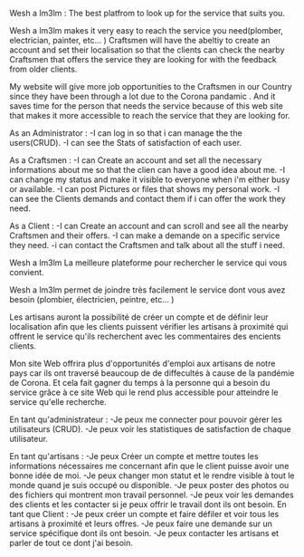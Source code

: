 Wesh a lm3lm :
The best platfrom to look up for the service that suits you.


Wesh a lm3lm makes it very easy to reach the service you need(plomber, electrician, painter, etc... )
Craftsmen will have the abeltiy to create an account and set their localisation so that the clients can check the nearby Craftsmen that offers the service they are looking for with the feedback from older clients. 


My website will give more job opportunities to the Craftsmen in our Country since they have been through a lot due to the Corona pandamic . And it saves time for the person that needs the service because of this web site that makes it more accessible to reach the service that they are looking for.

As an Administrator :
-I can log in so that i can manage the the users(CRUD).
-I can see the Stats of satisfaction of each user.

As a Craftsmen :
-I can Create an account and set all the necessary informations about me so that the clien can have a good idea about me.
-I can change my status and make it visible to everyone when i'm either busy or available.
-I can post Pictures or files that shows my personal work.
-I can see the Clients demands and contact them if i can offer the work they need.

As a Client :
-I can Create an account and can scroll and see all the nearby Craftsmen and their offers.
-I can make a demande on a specific service they need.
-i can contact the Craftsmen and talk about all the stuff i need.

<!--                                                                      Version francais  -->



Wesh a lm3lm
La meilleure plateforme pour rechercher le service qui vous convient.


Wesh a lm3lm permet de joindre très facilement le service dont vous avez besoin (plombier, électricien, peintre, etc... )

Les artisans auront la possibilité de créer un compte et de définir leur localisation afin que les clients puissent vérifier les artisans à proximité qui offrent le service qu'ils recherchent avec les commentaires des encients clients.


Mon site Web offrira plus d'opportunités d'emploi aux artisans de notre pays car ils ont traversé beaucoup de de diffecultés à cause de la pandémie de Corona. Et cela fait gagner du temps à la personne qui a besoin du service grâce à ce site Web qui le rend plus accessible pour atteindre le service qu'elle recherche.

En tant qu'administrateur :
-Je peux me connecter pour pouvoir gérer les utilisateurs (CRUD).
-Je peux voir les statistiques de satisfaction de chaque utilisateur.

En tant qu'artisans :
-Je peux Créer un compte et mettre toutes les informations nécessaires me concernant afin que le client puisse avoir une bonne idée de moi.
-Je peux changer mon statut et le rendre visible à tout le monde quand je suis occupé ou disponible.
-Je peux poster des photos ou des fichiers qui montrent mon travail personnel.
-Je peux voir les demandes des clients et les contacter si je peux offrir le travail dont ils ont besoin.
En tant que Client :
-Je peux créer un compte et faire défiler et voir tous les artisans à proximité et leurs offres.
-Je peux faire une demande sur un service spécifique dont ils ont besoin.
-Je peux contacter les artisans et parler de tout ce dont j'ai besoin.